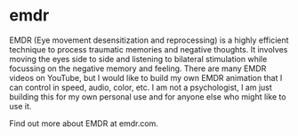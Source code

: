 # emdr

EMDR (Eye movement desensitization and reprocessing) is a highly efficient technique to process traumatic memories and negative thoughts. It involves moving the eyes side to side and listening to bilateral stimulation while focussing on the negative memory and feeling. There are many EMDR videos on YouTube, but I would like to build my own EMDR animation that I can control in speed, audio, color, etc. I am not a psychologist, I am just building this for my own personal use and for anyone else who might like to use it.

Find out more about EMDR at emdr.com.